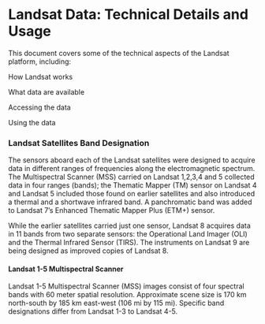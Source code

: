 
# Landsat Data: Technical Details and Usage

This document covers some of the technical aspects of the Landsat platform, including:

How Landsat works

What data are available

Accessing the data

Using the data

### Landsat Satellites Band Designation

The sensors aboard each of the Landsat satellites were designed to acquire data in different ranges of frequencies along the electromagnetic spectrum. The Multispectral Scanner (MSS) carried on Landsat 1,2,3,4 and 5 collected data in four ranges (bands); the Thematic Mapper (TM) sensor on Landsat 4 and Landsat 5 included those found on earlier satellites and also introduced a thermal and a shortwave infrared band. A panchromatic band was added to Landsat 7’s Enhanced Thematic Mapper Plus (ETM+) sensor.

While the earlier satellites carried just one sensor, Landsat 8 acquires data in 11 bands from two separate sensors: the Operational Land Imager (OLI) and the Thermal Infrared Sensor (TIRS).  The instruments on Landsat 9 are being designed as improved copies of Landsat 8.

#### Landsat 1-5 Multispectral Scanner

Landsat 1-5 Multispectral Scanner (MSS) images consist of four spectral bands with 60 meter spatial resolution. Approximate scene size is 170 km north-south by 185 km east-west (106 mi by 115 mi). Specific band designations differ from Landsat 1-3 to Landsat 4-5.


